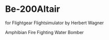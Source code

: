 # Be-200Altair
for Flightgear Flightsimulator by Herbert Wagner

Amphibian Fire Fighting Water Bomber
